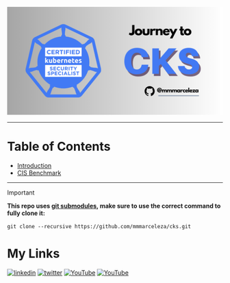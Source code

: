 <p align="center">
  <img src=".img/cks.png" alt="cks"/>
</p>

---
# Table of Contents
- [Introduction](contents/01/)
- [CIS Benchmark](contents/02/)
---

> [!IMPORTANT]  
> **This repo uses [git submodules](https://git-scm.com/book/en/v2/Git-Tools-Submodules), make sure to use the correct command to fully clone it:**


```
git clone --recursive https://github.com/mmmarceleza/cks.git
```

# My Links
[![linkedin](https://img.shields.io/badge/linkedin-0A66C2?style=for-the-badge&logo=linkedin&logoColor=white)](https://www.linkedin.com/in/marcelomarquesmelo/)
[![twitter](https://img.shields.io/badge/twitter-1DA1F2?style=for-the-badge&logo=twitter&logoColor=white)](https://twitter.com/mmmarceleza)
[![YouTube](https://img.shields.io/badge/YouTube-%23FF0000.svg?style=for-the-badge&logo=YouTube&logoColor=white)](https://www.youtube.com/@whydevops)
[![YouTube](https://img.shields.io/badge/YouTube-%23FF0000.svg?style=for-the-badge&logo=YouTube&logoColor=white)](https://www.youtube.com/@marcelodevops)

